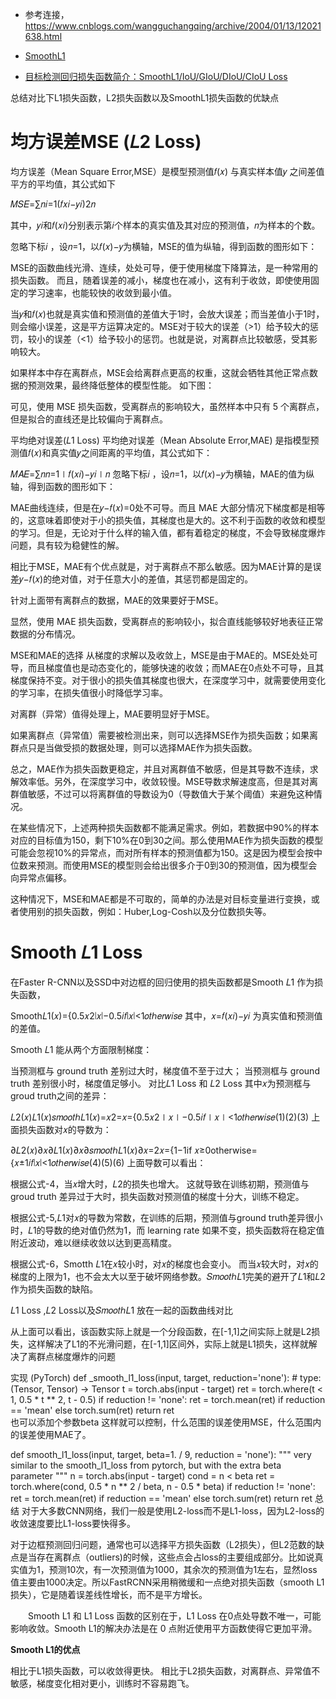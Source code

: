 * 参考连接，https://www.cnblogs.com/wangguchangqing/archive/2004/01/13/12021638.html

* [SmoothL1](https://blog.csdn.net/ytusdc/article/details/86659696)
* [目标检测回归损失函数简介：SmoothL1/IoU/GIoU/DIoU/CIoU Loss](https://zhuanlan.zhihu.com/p/104236411)


总结对比下L1损失函数，L2损失函数以及SmoothL1损失函数的优缺点
# 均方误差MSE (𝐿2 Loss)
均方误差（Mean Square Error,MSE）是模型预测值𝑓(𝑥) 与真实样本值𝑦 之间差值平方的平均值，其公式如下

𝑀𝑆𝐸=∑𝑛𝑖=1(𝑓𝑥𝑖−𝑦𝑖)2𝑛

其中，𝑦𝑖和𝑓(𝑥𝑖)分别表示第𝑖个样本的真实值及其对应的预测值，𝑛为样本的个数。

忽略下标𝑖 ，设𝑛=1，以𝑓(𝑥)−𝑦为横轴，MSE的值为纵轴，得到函数的图形如下：



MSE的函数曲线光滑、连续，处处可导，便于使用梯度下降算法，是一种常用的损失函数。 而且，随着误差的减小，梯度也在减小，这有利于收敛，即使使用固定的学习速率，也能较快的收敛到最小值。

当𝑦和𝑓(𝑥)也就是真实值和预测值的差值大于1时，会放大误差；而当差值小于1时，则会缩小误差，这是平方运算决定的。MSE对于较大的误差（>1）给予较大的惩罚，较小的误差（<1）给予较小的惩罚。也就是说，对离群点比较敏感，受其影响较大。

如果样本中存在离群点，MSE会给离群点更高的权重，这就会牺牲其他正常点数据的预测效果，最终降低整体的模型性能。 如下图：



可见，使用 MSE 损失函数，受离群点的影响较大，虽然样本中只有 5 个离群点，但是拟合的直线还是比较偏向于离群点。

平均绝对误差(𝐿1 Loss)
平均绝对误差（Mean Absolute Error,MAE) 是指模型预测值𝑓(𝑥)和真实值𝑦之间距离的平均值，其公式如下：

𝑀𝐴𝐸=∑𝑛𝑛=1∣𝑓(𝑥𝑖)−𝑦𝑖∣𝑛
忽略下标𝑖 ，设𝑛=1，以𝑓(𝑥)−𝑦为横轴，MAE的值为纵轴，得到函数的图形如下：



MAE曲线连续，但是在𝑦−𝑓(𝑥)=0处不可导。而且 MAE 大部分情况下梯度都是相等的，这意味着即使对于小的损失值，其梯度也是大的。这不利于函数的收敛和模型的学习。但是，无论对于什么样的输入值，都有着稳定的梯度，不会导致梯度爆炸问题，具有较为稳健性的解。

相比于MSE，MAE有个优点就是，对于离群点不那么敏感。因为MAE计算的是误差𝑦−𝑓(𝑥)的绝对值，对于任意大小的差值，其惩罚都是固定的。

针对上面带有离群点的数据，MAE的效果要好于MSE。



显然，使用 MAE 损失函数，受离群点的影响较小，拟合直线能够较好地表征正常数据的分布情况。

MSE和MAE的选择
从梯度的求解以及收敛上，MSE是由于MAE的。MSE处处可导，而且梯度值也是动态变化的，能够快速的收敛；而MAE在0点处不可导，且其梯度保持不变。对于很小的损失值其梯度也很大，在深度学习中，就需要使用变化的学习率，在损失值很小时降低学习率。

对离群（异常）值得处理上，MAE要明显好于MSE。

如果离群点（异常值）需要被检测出来，则可以选择MSE作为损失函数；如果离群点只是当做受损的数据处理，则可以选择MAE作为损失函数。

总之，MAE作为损失函数更稳定，并且对离群值不敏感，但是其导数不连续，求解效率低。另外，在深度学习中，收敛较慢。MSE导数求解速度高，但是其对离群值敏感，不过可以将离群值的导数设为0（导数值大于某个阈值）来避免这种情况。

在某些情况下，上述两种损失函数都不能满足需求。例如，若数据中90%的样本对应的目标值为150，剩下10%在0到30之间。那么使用MAE作为损失函数的模型可能会忽视10%的异常点，而对所有样本的预测值都为150。这是因为模型会按中位数来预测。而使用MSE的模型则会给出很多介于0到30的预测值，因为模型会向异常点偏移。

这种情况下，MSE和MAE都是不可取的，简单的办法是对目标变量进行变换，或者使用别的损失函数，例如：Huber,Log-Cosh以及分位数损失等。

# Smooth 𝐿1 Loss
在Faster R-CNN以及SSD中对边框的回归使用的损失函数都是Smooth 𝐿1 作为损失函数，

Smooth𝐿1(𝑥)={0.5𝑥2∣𝑥∣−0.5𝑖𝑓∣𝑥∣<1𝑜𝑡ℎ𝑒𝑟𝑤𝑖𝑠𝑒
其中，𝑥=𝑓(𝑥𝑖)−𝑦𝑖 为真实值和预测值的差值。

Smooth 𝐿1 能从两个方面限制梯度：

当预测框与 ground truth 差别过大时，梯度值不至于过大；
当预测框与 ground truth 差别很小时，梯度值足够小。
对比𝐿1 Loss 和 𝐿2 Loss
其中𝑥为预测框与groud truth之间的差异：

𝐿2(𝑥)𝐿1(𝑥)𝑠𝑚𝑜𝑜𝑡ℎ𝐿1(𝑥)=𝑥2=𝑥={0.5𝑥2∣𝑥∣−0.5𝑖𝑓∣𝑥∣<1𝑜𝑡ℎ𝑒𝑟𝑤𝑖𝑠𝑒(1)(2)(3)
上面损失函数对𝑥的导数为：

∂𝐿2(𝑥)∂𝑥∂𝐿1(𝑥)∂𝑥∂𝑠𝑚𝑜𝑜𝑡ℎ𝐿1(𝑥)∂𝑥=2𝑥={1−1if 𝑥≥0otherwise={𝑥±1𝑖𝑓∣𝑥∣<1𝑜𝑡ℎ𝑒𝑟𝑤𝑖𝑠𝑒(4)(5)(6)
上面导数可以看出：

根据公式-4，当𝑥增大时，𝐿2的损失也增大。 这就导致在训练初期，预测值与 groud truth 差异过于大时，损失函数对预测值的梯度十分大，训练不稳定。

根据公式-5,𝐿1对𝑥的导数为常数，在训练的后期，预测值与ground truth差异很小时，𝐿1的导数的绝对值仍然为1，而 learning rate 如果不变，损失函数将在稳定值附近波动，难以继续收敛以达到更高精度。

根据公式-6，Smotth 𝐿1在𝑥较小时，对𝑥的梯度也会变小。 而当𝑥较大时，对𝑥的梯度的上限为1，也不会太大以至于破坏网络参数。𝑆𝑚𝑜𝑜𝑡ℎ𝐿1完美的避开了𝐿1和𝐿2作为损失函数的缺陷。

𝐿1 Loss ,𝐿2 Loss以及𝑆𝑚𝑜𝑜𝑡ℎ𝐿1 放在一起的函数曲线对比



从上面可以看出，该函数实际上就是一个分段函数，在[-1,1]之间实际上就是L2损失，这样解决了L1的不光滑问题，在[-1,1]区间外，实际上就是L1损失，这样就解决了离群点梯度爆炸的问题

实现 (PyTorch)
def _smooth_l1_loss(input, target, reduction='none'):
    # type: (Tensor, Tensor) -> Tensor
    t = torch.abs(input - target)
    ret = torch.where(t < 1, 0.5 * t ** 2, t - 0.5)
    if reduction != 'none':
        ret = torch.mean(ret) if reduction == 'mean' else torch.sum(ret)
    return ret      
也可以添加个参数beta 这样就可以控制，什么范围的误差使用MSE，什么范围内的误差使用MAE了。

def smooth_l1_loss(input, target, beta=1. / 9, reduction = 'none'):
    """
    very similar to the smooth_l1_loss from pytorch, but with
    the extra beta parameter
    """
    n = torch.abs(input - target)
    cond = n < beta
    ret = torch.where(cond, 0.5 * n ** 2 / beta, n - 0.5 * beta)
    if reduction != 'none':
        ret = torch.mean(ret) if reduction == 'mean' else torch.sum(ret)
    return ret
总结
对于大多数CNN网络，我们一般是使用L2-loss而不是L1-loss，因为L2-loss的收敛速度要比L1-loss要快得多。

对于边框预测回归问题，通常也可以选择平方损失函数（L2损失），但L2范数的缺点是当存在离群点（outliers)的时候，这些点会占loss的主要组成部分。比如说真实值为1，预测10次，有一次预测值为1000，其余次的预测值为1左右，显然loss值主要由1000决定。所以FastRCNN采用稍微缓和一点绝对损失函数（smooth L1损失），它是随着误差线性增长，而不是平方增长。

　　Smooth L1 和 L1 Loss 函数的区别在于，L1 Loss 在0点处导数不唯一，可能影响收敛。Smooth L1的解决办法是在 0 点附近使用平方函数使得它更加平滑。

**Smooth L1的优点**

相比于L1损失函数，可以收敛得更快。
相比于L2损失函数，对离群点、异常值不敏感，梯度变化相对更小，训练时不容易跑飞。